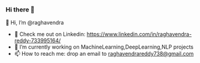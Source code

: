 ### Hi there 👋

<!--
**raghavendra17/raghavendra17** is a ✨ _special_ ✨ repository because its `README.md` (this file) appears on your GitHub profile.
👋 Hi, I’m @raghavendra
- 🔭 Check me out on Linkedin: https://www.linkedin.com/in/raghavendra-reddy-733995164/
- 🌱 I’m currently working on MachineLearning,DeepLearning,NLP projects
- 👯 I’m looking to collaborate on ...
- 🤔 I’m looking for help with ...
- 💬 Ask me about ...
- 📫 How to reach me: ...
- 😄 Pronouns: ...
- ⚡ Fun fact: ...![image](https://user-images.githubusercontent.com/34567290/206867868-8d3aacf2-047a-4a36-8524-6e6a6c6b2a3d.png)

Here are some ideas to get you started:
-->
  👋 Hi, I’m @raghavendra
- 🔭 Check me out on Linkedin: https://www.linkedin.com/in/raghavendra-reddy-733995164/
- 🌱 I’m currently working on MachineLearning,DeepLearning,NLP projects
- 📫 How to reach me: drop an email to raghavendrareddy738@gmail.com 


